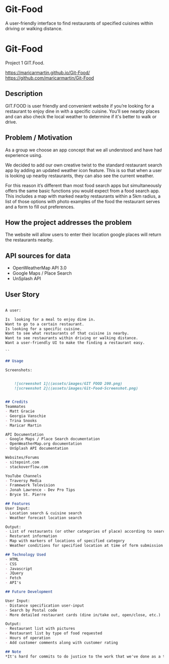 # Git-Food
A user-friendly interface to find restaurants of specified cuisines within driving or walking distance. 

# Git-Food

Project 1
GIT.Food.

<https://maricarmartin.github.io/Git-Food/>
<https://github.com/maricarmartin/Git-Food>

## Description

GIT.FOOD is user friendly and convenient website if you’re looking for a restaurant to enjoy dine in with a specific cuisine. You’ll see nearby places and can also check the local weather to determine if it's better to walk or drive.

## Problem / Motivation

As a group we choose an app concept that we all understood and have had experience using.

We decided to add our own creative twist to the standard restaurant search app by adding an updated weather icon feature. This is so that when a user is looking up nearby restaurants, they can also see the current weather.

For this reason it’s different than most food search apps but simultaneously offers the same basic functions you would expect from a food search app. This includes a map with marked nearby restaurants within a 5km radius, a list of those options with photo examples of the food the restaurant serves and a form to fill out preferences.

## How the project addresses the problem

The website will allow users to enter their location google places will return the restaurants nearby.

## API sources for data

- OpenWeatherMap API 3.0
- Google Maps / Place Search
- UnSplash API

## User Story

```md

A user:

Is  looking for a meal to enjoy dine in.
Want to go to a certain restaurant.
Is looking for a specific cuisine.
Want to see what restaurants of that cuisine is nearby.
Want to see restaurants within driving or walking distance.
Want a user-friendly UI to make the finding a restaurant easy.

``

## Usage

Screenshots:


    ![screenshot 1]((assets/images/GIT FOOD 200.png)
    ![screenshot 2]((assets/images/Git-Food-Screenshot.png)
    

## Credits
Teammates
- Matt Gracie
- Georgia Vanschie
- Trina Snooks
- Maricar Martin

API Documentation
- Google Maps / Place Search documentation
- OpenWeatherMap.org documentation
- UnSplash API documentation

Websites/Forums
- sitepoint.com
- stackoverflow.com

YouTube Channels
- Traversy Media
- Framework Television
- Jonah Lawrence - Dev Pro Tips
- Bryce St. Pierre

## Features
User Input:
- Location search & cuisine search
- Weather forecast location search

Output:
- List of restaurants (or other categories of place) according to search query
- Resturant information
- Map with markers of locations of specified category
- Weather conditions for specified location at time of form submission

## Technology Used
- HTML
- CSS
- Javascript
- JQuery
- Fetch
- API's

## Future Development

User Input:
- Distance specification user-input
- Search by Postal code
- More detailed restaurant cards (dine in/take out, open/close, etc.)  

Output:
- Restaurant list with pictures
- Restaurant list by type of food requested
- Hours of operation
- Add customer comments along with customer rating

## Note
*It's hard for commits to do justice to the work that we've done as a team. Often, our work involved us working with the pair-programming principle with all four of us working off of one shared screen. Each team member has contributed greatly to the project, and the project would not have succeeded without the input of any one of us.





